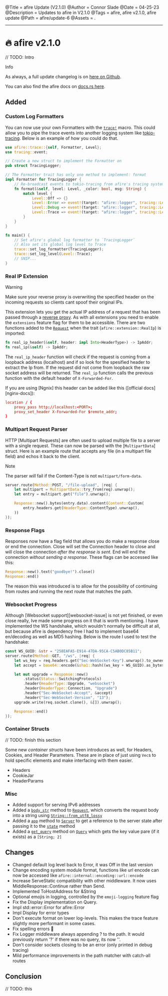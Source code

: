 @Title = afire Update (V2.1.0)
@Author = Connor Slade
@Date = 04-25-23
@Description = Updates to afire in V2.1.0
@Tags = afire, afire v2.1.0, afire update
@Path = afire/update-6
@Assets = .

---

<style>
    span[title] {
        text-decoration: underline;
    }
</style>

# 🔥 afire v2.1.0

// TODO: Intro

<div ad info>
Info

As always, a full update changelog is on [here on Github](https://github.com/Basicprogrammer10/afire/releases/tag/v2.1.0).

You can also find the afire docs on [docs.rs here](https://docs.rs/afire/latest/afire).

</div>

## Added

### Custom Log Formatters

[`trace!`]: https://docs.rs/afire/latest/afire/macro.trace.html
[tokio-tracing]: https://github.com/tokio-rs/tracing

You can now use your own Formatters with the [`trace!`] macro.
This could allow you to pipe the trace events into another logging system like [tokio-tracing].
Below is an example of how you could do that.

```rust
use afire::trace::{self, Formatter, Level};
use tracing::event;

// Create a new struct to implement the Formatter on
pub struct TracingLogger;

// The Formatter trait has only one method to implement: format
impl Formatter for TracingLogger {
    // Re-broadcast events to tokio-tracing from afire's tracing system
    fn format(&self, level: Level, _color: bool, msg: String) {
        match level {
            Level::Off => {}
            Level::Error => event!(target: "afire::logger", tracing::Level::ERROR, "{msg}"),
            Level::Debug => event!(target: "afire::logger", tracing::Level::DEBUG, "{msg}"),
            Level::Trace => event!(target: "afire::logger", tracing::Level::INFO,  "{msg}"),
        }
    }
}

fn main() {
    // Set afire's global log formatter to `TracingLogger`
    // Also set its global log level to Trace
    trace::set_log_formatter(TracingLogger);
    trace::set_log_level(Level::Trace);
    // SNIP...
}
```

### Real IP Extension

[ngnix-docs]: https://docs.nginx.com/nginx/admin-guide/web-server/reverse-proxy

<div ad warn>
Warning

Make sure your reverse proxy is overwriting the specified header on the incoming requests so clients cant spoof their original IPs.

</div>

This extension lets you get the actual IP address of a request that has been passed through a <span title="an application that sits in front of back-end applications and forwards client (e.g. browser) requests to those applications - Wikipedia">reverse proxy</span>.
As with all extensions you need to enable the `extensions` feature flag for them to be accessible.
There are two functions added to the [`Request`] when the trait (`afire::extension::RealIp`) is imported:

```rust
fn real_ip_header(&self, header: impl Into<HeaderType>) -> IpAddr;
fn real_ip(&self) -> IpAddr;
```

The `real_ip_header` function will check if the request is coming from a loopback address (localhost) and if so look for the spesified header to extract the Ip from.
If the request did not come from loopback the raw socket address will be returned.
The `real_ip` function calls the previous function with the default header of `X-Forwarded-For`.

If you are using [Ngnix] this header can be added like this ([official docs][nginx-docs]):

```conf
location / {
    proxy_pass http://localhost:<PORT>;
    proxy_set_header X-Forwarded-For $remote_addr;
}
```

### Multipart Request Parser

HTTP [Multipart Requests] are often used to upload multiple file to a server with a single request.
These can now be parsed with the [`MultipartData`] struct.
Here is an example route that accepts any file (in a multipart file field) and echos it back to the client.

<div ad note>
Note

The parser _will_ fail if the Content-Type is not `multipart/form-data`.

</div>

```rust
server.route(Method::POST, "/file-upload", |req| {
    let multipart = MultipartData::try_from(req).unwrap();
    let entry = multipart.get("file").unwrap();

    Response::new().bytes(entry.data).content(Content::Custom(
        entry.headers.get(HeaderType::ContentType).unwrap(),
    ))
});
```

### Response Flags

Responses now have a flag field that allows you do make a response close or end the connection.
Close will set the Connection header to close and will close the connection _after the response is sent_.
End will end the connection _without sending a response_.
These flags can be accessed like this:

```rust
Response::new().text("goodbye!").close()
Response::end()
```

The reason this was introduced is to allow for the possibility of continuing from routes and running the next route that matches the path.

### Websocket Progress

Although [Websocket support][websocket-issue] is not yet finished, or even close really, Ive made some progress on it that is worth mentioning.
I have implemented the WS handshake, which wouldn't normally be difficult at all, but because afire is dependency free I had to implement base64 en/decoding as well as MD5 hashing.
Below is the route I used to test the handshake:

```rust
const WS_GUID: &str = "258EAFA5-E914-47DA-95CA-C5AB0DC85B11";
server.route(Method::GET, "/ws", |req| {
    let ws_key = req.headers.get("Sec-WebSocket-Key").unwrap().to_owned();
    let accept = base64::encode(&sha1::hash((ws_key + WS_GUID).as_bytes()));

    let mut upgrade = Response::new()
        .status(Status::SwitchingProtocols)
        .header(HeaderType::Upgrade, "websocket")
        .header(HeaderType::Connection, "Upgrade")
        .header("Sec-WebSocket-Accept", &accept)
        .header("Sec-WebSocket-Version", "13");
    upgrade.write(req.socket.clone(), &[]).unwrap();

    Response::end()
});
```

### Container Structs

// TODO: finish this section

Some new _container structs_ have been introduces as well, for Headers, Cookies, and Header Parameters.
These are in place of just using `Vec`s to hold specific elements and make interfacing with them easier.

- Headers
- CookieJar
- HeaderParams

### Misc

[`Request`]: https://docs.rs/afire/latest/afire/struct.Request.html
[request::body_str]: https://docs.rs/afire/latest/afire/struct.Request.html#method.body_str
[string::from_utf8_lossy]: https://doc.rust-lang.org/std/string/struct.String.html#method.from_utf8_lossy
[server]: https://docs.rs/afire/latest/afire/struct.Server.html
[server::app]: https://docs.rs/afire/latest/afire/struct.Server.html#method.app
[server::state]: https://docs.rs/afire/latest/afire/struct.Server.html#structfield.state
[query]: https://docs.rs/afire/latest/afire/struct.Query.html
[query::get_query]: https://docs.rs/afire/latest/afire/struct.Query.html#method.get_query

- Added support for serving IPv6 addresses
- Added a [`body_str`][request::body_str] method to [`Request`], which converts the request body into a string using [`String::from_utf8_lossy`][string::from_utf8_lossy]
- Added a [`app`][server::app] method to [`Server`][server] to get a reference to the server state after passing it to the [`state`][server::state] method
- Added a [`get_query`][query::get_query] method on [`Query`][query] which gets the key value pare (if it exists) as a `[String; 2]`

## Changes

- Changed default log level back to Error, it was Off in the last version
- Change encoding system module format, functions like url encode can now be accessed like `afire::internal::encoding::url::encode`
- Increase ServeStatic compatibility with other middleware. It now uses MiddleResponse::Continue rather than Send.
- Implemented ToHostAddress for &String
- Optional emojis in logging, controlled by the `emoji-logging` feature flag
- Fix the Display implementation on Query.
- Impl std::error::Error for afire::Error
- Impl Display for error types
- Don't execute format on lower log-levels. This makes the trace feature slightly more performant in some cases.
- Fix spelling errors :eyes:
- Fix Logger middleware always appending ? to the path. It would previously return '?' if there was no query, its now ''.
- Don't consider sockets closing to be an error (only printed in debug tracing)
- Mild performance improvements in the path matcher with catch-all routes

## Conclusion

// TODO: this
